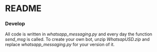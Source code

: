 # README

### Develop

All code is written in *whatsapp_messaging.py* and every day the function *send_msg* is called. To 
create your own bot, unzip *WhatsapUSD.zip* and replace *whatsapp_messaging.py* for your version of it.